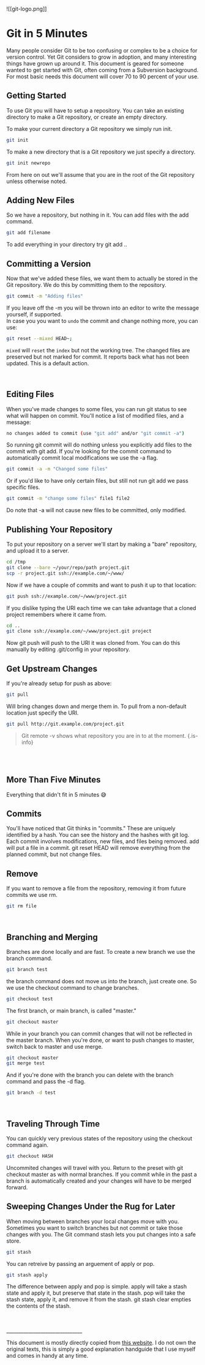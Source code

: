 
![[git-logo.png]]
<br>

# Git in 5 Minutes

Many people consider Git to be too confusing or complex to be a choice for version control. Yet Git considers to grow in adoption, and many interesting things have grown up around it. This document is geared for someone wanted to get started with Git, often coming from a Subversion background. For most basic needs this document will cover 70 to 90 percent of your use.
<br>
## Getting Started
To use Git you will have to setup a repository. You can take an existing directory to make a Git repository, or create an empty directory.

To make your current directory a Git repository we simply run init.

```bash
git init
```
To make a new directory that is a Git repository we just specify a directory.

```bash
git init newrepo
```
From here on out we'll assume that you are in the root of the Git repository unless otherwise noted.
<br>

## Adding New Files
So we have a repository, but nothing in it. You can add files with the add command.

```bash
git add filename
```
To add everything in your directory try git add ..

## Committing a Version
Now that we've added these files, we want them to actually be stored in the Git repository. We do this by committing them to the repository.

```bash
git commit -m "Adding files"
```
If you leave off the -m you will be thrown into an editor to write the message yourself, if supported.
<br>
In case you you want to `undo` the commit and change nothing more, you can use:
```bash
git reset --mixed HEAD~;
```
`mixed` will `reset` the `index` but not the working tree. The changed files are preserved but not marked for commit. It reports back what has not been updated. This is a default action.

<br>

## Editing Files
When you've made changes to some files, you can run git status to see what will happen on commit. You'll notice a list of modified files, and a message:

```bash
no changes added to commit (use "git add" and/or "git commit -a")
```
So running git commit will do nothing unless you explicitly add files to the commit with git add. If you're looking for the commit command to automatically commit local modifications we use the -a flag.

```bash
git commit -a -m "Changed some files"
```
Or if you'd like to have only certain files, but still not run git add we pass specific files.

```bash
git commit -m "change some files" file1 file2
```
Do note that -a will not cause new files to be committed, only modified.
<br>
## Publishing Your Repository
To put your repository on a server we'll start by making a "bare" repository, and upload it to a server.

```bash
cd /tmp
git clone --bare ~/your/repo/path project.git
scp -r project.git ssh://example.com/~/www/
```
Now if we have a couple of commits and want to push it up to that location:

```bash
git push ssh://example.com/~/www/project.git
```
If you dislike typing the URI each time we can take advantage that a cloned project remembers where it came from.

```bash
cd ..
git clone ssh://example.com/~/www/project.git project
```
Now git push will push to the URI it was cloned from. You can do this manually by editing .git/config in your repository.
<br>
## Get Upstream Changes
If you're already setup for push as above:

```bash
git pull
```
Will bring changes down and merge them in. To pull from a non-default location just specify the URI.

```bash
git pull http://git.example.com/project.git
```

> Git remote -v shows what repository you are in to at the moment.
{.is-info}

<br>
<br>

## More Than Five Minutes

Everything that didn't fit in 5 minutes 😅
<br>

## Commits
You'll have noticed that Git thinks in "commits." These are uniquely identified by a hash. You can see the history and the hashes with git log. Each commit involves modifications, new files, and files being removed. add will put a file in a commit. git reset HEAD will remove everything from the planned commit, but not change files.
<br>
## Remove
If you want to remove a file from the repository, removing it from future commits we use rm.

```bash
git rm file
```
<br>

## Branching and Merging
Branches are done locally and are fast. To create a new branch we use the branch command.

```bash
git branch test
```
the branch command does not move us into the branch, just create one. So we use the checkout command to change branches.

```bash
git checkout test
```
The first branch, or main branch, is called "master."

```bash
git checkout master
```
While in your branch you can commit changes that will not be reflected in the master branch. When you're done, or want to push changes to master, switch back to master and use merge.

```bash
git checkout master
git merge test
```
And if you're done with the branch you can delete with the branch command and pass the -d flag.

```bash
git branch -d test
```
<br>

## Traveling Through Time
You can quickly very previous states of the repository using the checkout command again.

```bash
git checkout HASH
```
Uncommited changes will travel with you. Return to the preset with git checkout master as with normal branches. If you commit while in the past a branch is automatically created and your changes will have to be merged forward.
<br>

## Sweeping Changes Under the Rug for Later
When moving between branches your local changes move with you. Sometimes you want to switch branches but not commit or take those changes with you. The Git command stash lets you put changes into a safe store.

```bash
git stash
```
You can retreive by passing an arguement of apply or pop.

```bash
git stash apply
```
The difference between apply and pop is simple. apply will take a stash state and apply it, but preserve that state in the stash. pop will take the stash state, apply it, and remove it from the stash. git stash clear empties the contents of the stash.



<br>
<br>
_______________________________

This document is mostly directly copied from [this website](https://classic.scottr.org/presentations/git-in-5-minutes/). I do not own the original texts, this is simply a good explanation handguide that I use myself and comes in handy at any time.